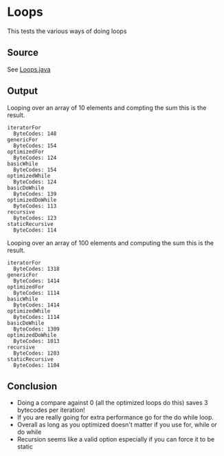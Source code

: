 # Loops

This tests the various ways of doing loops

## Source
See [Loops.java](../../../bytecode/ControlFlow/Loops.java)

## Output
Looping over an array of 10 elements and compting the sum this is the result.

```
iteratorFor
  ByteCodes: 148
genericFor
  ByteCodes: 154
optimizedFor
  ByteCodes: 124
basicWhile
  ByteCodes: 154
optimizedWhile
  ByteCodes: 124
basicDoWhile
  ByteCodes: 139
optimizedDoWhile
  ByteCodes: 113
recursive
  ByteCodes: 123
staticRecursive
  ByteCodes: 114
```

Looping over an array of 100 elements and computing the sum this is the result.
```
iteratorFor
  ByteCodes: 1318
genericFor
  ByteCodes: 1414
optimizedFor
  ByteCodes: 1114
basicWhile
  ByteCodes: 1414
optimizedWhile
  ByteCodes: 1114
basicDoWhile
  ByteCodes: 1309
optimizedDoWhile
  ByteCodes: 1013
recursive
  ByteCodes: 1203
staticRecursive
  ByteCodes: 1104
```


## Conclusion

  * Doing a compare against 0 (all the optimized loops do this) saves 3 bytecodes per iteration!
  * If you are really going for extra performance go for the do while loop.
  * Overall as long as you optimized doesn't matter if you use for, while or do while
  * Recursion seems like a valid option especially if you can force it to be static
